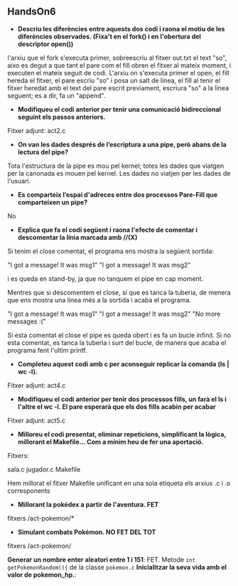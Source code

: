 ## HandsOn6

* **Descriu les diferències entre aquests dos codi i raona el motiu de les diferències observades. (Fixa't en el fork() i en l'obertura del descriptor open())**

l'arxiu que el fork s'executa primer, sobreescriu al fitxer out.txt el text "so", aixo es degut a que tant el pare com el fill obren el fitxer al mateix moment, i executen el mateix seguit de codi. L'arxiu on s'executa primer el open, el fill hereda el fitxer, el pare escriu "so" i posa un salt de linea, el fill al tenir el fitxer heredat amb el text del pare escrit previament, escriura "so" a la linea seguent; es  a dir, fa un "append".

* **Modifiqueu el codi anterior per tenir una comunicació bidireccional seguint els passos anteriors.**

Fitxer adjunt: act2.c

*  **On van les dades després de l’escriptura a una pipe, però abans de la lectura del pipe?**

Tota l'estructura de la pipe es mou pel kernel; totes les dades que viatgen per la canonada es mouen pel kernel. Les dades no viatjen per les dades de l'usuari.

* **Es comparteix l’espai d'adreces entre dos processos Pare-Fill que comparteixen un pipe?**

No

* **Explica que fa el codi següent i raona l'efecte de comentar i descomentar la línia marcada amb //(X)**

Si tenim el close comentat, el programa ens mostra la següent sortida:

"I got a message! It was msg1"
"I got a message! It was msg2"

i es queda en stand-by, ja que no tanquem el pipe en cap moment.

Mentres que si descomentem el close, sí que es tanca la tuberia, de menera que ens mostra una línea més a la sortida i acaba el programa.

"I got a message! It was msg1"
"I got a message! It was msg2"
"No more messages :("

Si esta comentat el close el pipe es queda obert i es fa un bucle infinit. Si no esta comentat, es tanca la tuberia i surt del bucle, de manera que acaba el programa fent l'ultim printf.

* **Completeu aquest codi amb c per aconseguir replicar la comanda (ls | wc -l).**

Fitxer adjunt: act4.c

* **Modifiqueu el codi anterior per tenir dos processos fills, un farà el ls i l'altre el wc -l. El pare esperarà que els dos fills acabin per acabar**

Fitxer adjunt: act5.c

* **Milloreu el codi presentat, eliminar repeticions, simplificant la lògica, millorant el Makefile... Com a mínim heu de fer una aportació.**

Fitxers:

sala.c
jugador.c
Makefile

Hem millorat el fitxer Makefile unificant en una sola etiqueta els arxius .c i .o corresponents

* **Millorant la pokédex a partir de l'aventura. FET** 

fitxers /act-pokemon/*

* **Simulant combats Pokémon. NO FET DEL TOT**

fitxers /act-pokemon/

**Generar un nombre enter aleatori entre 1 i 151**: FET. Metode ``int getPokemonRandom(){`` de la classe ``pokemon.c``
**Inicialitzar la seva vida amb el valor de pokemon_hp.**: 

